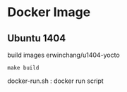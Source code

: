 # Docker Image

## Ubuntu 1404

build images erwinchang/u1404-yocto
```
make build
```

docker-run.sh : docker run script

